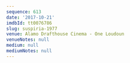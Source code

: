 ```yaml
---
sequence: 613
date: '2017-10-21'
imdbId: tt0076786
slug: suspiria-1977
venue: Alamo Drafthouse Cinema - One Loudoun
venueNotes: null
medium: null
mediumNotes: null
---
```


